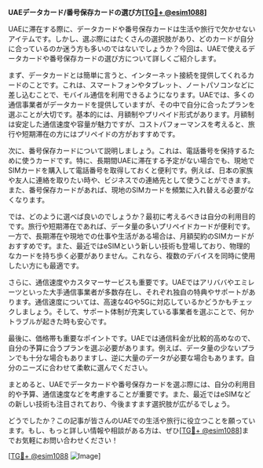 **UAEデータカード/番号保存カードの選び方[[TG💪+ @esim1088](https://t.me/s/esim1088)]**

UAEに滞在する際に、データカードや番号保存カードは生活や旅行で欠かせないアイテムです。しかし、選ぶ際にはたくさんの選択肢があり、どのカードが自分に合っているのか迷う方も多いのではないでしょうか？今回は、UAEで使えるデータカードや番号保存カードの選び方について詳しくご紹介します。

まず、データカードとは簡単に言うと、インターネット接続を提供してくれるカードのことです。これは、スマートフォンやタブレット、ノートパソコンなどに差し込むことで、モバイル通信を利用できるようになります。UAEでは、多くの通信事業者がデータカードを提供していますが、その中で自分に合ったプランを選ぶことが大切です。基本的には、月額制やプリペイド形式があります。月額制は安定した通信速度や容量が魅力ですが、コストパフォーマンスを考えると、旅行や短期滞在の方にはプリペイドの方がおすすめです。

次に、番号保存カードについて説明しましょう。これは、電話番号を保持するために使うカードです。特に、長期間UAEに滞在する予定がない場合でも、現地でSIMカードを購入して電話番号を取得しておくと便利です。例えば、日本の家族や友人に連絡を取りたい時や、ビジネスでの連絡先として使うことができます。また、番号保存カードがあれば、現地のSIMカードを頻繁に入れ替える必要がなくなります。

では、どのように選べば良いのでしょうか？最初に考えるべきは自分の利用目的です。旅行や短期滞在であれば、データ量の多いプリペイドカードが便利です。一方で、長期滞在や現地での仕事や生活がある場合は、月額契約のSIMカードがおすすめです。また、最近ではeSIMという新しい技術も登場しており、物理的なカードを持ち歩く必要がありません。これなら、複数のデバイスを同時に使用したい方にも最適です。

さらに、通信速度やカスタマーサービスも重要です。UAEではアリババやエミレーツといった大手通信事業者が多数存在し、それぞれ独自の特典やサポートがあります。通信速度については、高速な4Gや5Gに対応しているかどうかもチェックしましょう。そして、サポート体制が充実している事業者を選ぶことで、何かトラブルが起きた時も安心です。

最後に、価格帯も重要なポイントです。UAEでは通信料金が比較的高めなので、自分の予算に合うプランを選ぶ必要があります。例えば、データ量の少ないプランでも十分な場合もありますし、逆に大量のデータが必要な場合もあります。自分のニーズに合わせて柔軟に選んでください。

まとめると、UAEでデータカードや番号保存カードを選ぶ際には、自分の利用目的や予算、通信速度などを考慮することが重要です。また、最近ではeSIMなどの新しい技術も注目されており、今後ますます選択肢が広がるでしょう。

どうでしたか？この記事が皆さんのUAEでの生活や旅行に役立つことを願っています。もし、もっと詳しい情報や相談がある方は、ぜひ[[TG💪+ @esim1088](https://t.me/s/esim1088)]までお気軽にお問い合わせください！

[[TG💪+ @esim1088](https://t.me/s/esim1088) ![Image](https://i.postimg.cc/Y0z9fWf4/image.png)]